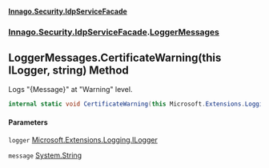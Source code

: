 #### [Innago\.Security\.IdpServiceFacade](../../../../index.md 'index')
### [Innago\.Security\.IdpServiceFacade](../index.md 'Innago\.Security\.IdpServiceFacade').[LoggerMessages](index.md 'Innago\.Security\.IdpServiceFacade\.LoggerMessages')

## LoggerMessages\.CertificateWarning\(this ILogger, string\) Method

Logs "\{Message\}" at "Warning" level\.

```csharp
internal static void CertificateWarning(this Microsoft.Extensions.Logging.ILogger logger, string message);
```
#### Parameters

<a name='Innago.Security.IdpServiceFacade.LoggerMessages.CertificateWarning(thisMicrosoft.Extensions.Logging.ILogger,string).logger'></a>

`logger` [Microsoft\.Extensions\.Logging\.ILogger](https://learn.microsoft.com/en-us/dotnet/api/microsoft.extensions.logging.ilogger 'Microsoft\.Extensions\.Logging\.ILogger')

<a name='Innago.Security.IdpServiceFacade.LoggerMessages.CertificateWarning(thisMicrosoft.Extensions.Logging.ILogger,string).message'></a>

`message` [System\.String](https://learn.microsoft.com/en-us/dotnet/api/system.string 'System\.String')